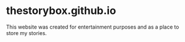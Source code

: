 # thestorybox.github.io
This website was created for entertainment purposes and as a place to store my stories.
